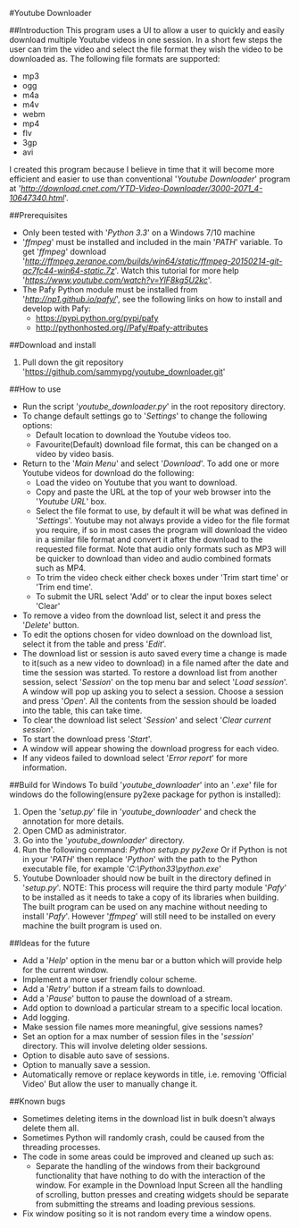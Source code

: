#Youtube Downloader

##Introduction
This program uses a UI to allow a user to quickly and easily download multiple Youtube videos in one session.
In a short few steps the user can trim the video and select the file format they wish the video to be downloaded as. The following file formats are supported:
  - mp3
  - ogg
  - m4a
  - m4v
  - webm
  - mp4
  - flv
  - 3gp
  - avi
  
I created this program because I believe in time that it will become more efficient and easier to use than conventional '_Youtube Downloader_' program 
at '_http://download.cnet.com/YTD-Video-Downloader/3000-2071_4-10647340.html_'.

##Prerequisites
  - Only been tested with '_Python 3.3_' on a Windows 7/10 machine
  - '_ffmpeg_' must be installed and included in the main '_PATH_' variable. To get '_ffmpeg_' download '_http://ffmpeg.zeranoe.com/builds/win64/static/ffmpeg-20150214-git-ac7fc44-win64-static.7z_'.
     Watch this tutorial for more help '_https://www.youtube.com/watch?v=YlF8kg5U2kc_'.
  - The Pafy Python module must be installed from '_http://np1.github.io/pafy/_', see the following links on how to install and develop with Pafy:
    - https://pypi.python.org/pypi/pafy
    - http://pythonhosted.org//Pafy/#pafy-attributes
    
##Download and install
  1. Pull down the git repository 'https://github.com/sammypg/youtube_downloader.git'
  
##How to use
  - Run the script '_youtube_downloader.py_' in the root repository directory.
  - To change default settings go to '_Settings_' to change the following options:
       - Default location to download the Youtube videos too.
       - Favourite(Default) download file format, this can be changed on a video by video basis.
  - Return to the '_Main Menu_' and select '_Download_'. To add one or more Youtube videos for download do the following:
      - Load the video on Youtube that you want to download.
      - Copy and paste the URL at the top of your web browser into the '_Youtube URL_' box.
      - Select the file format to use, by default it will be what was defined in '_Settings_'. Youtube may not always provide a video for the file format you require, if so in most cases
        the program will download the video in a similar file format and convert it after the download to the requested file format. Note that audio only formats
        such as MP3 will be quicker to download than video and audio combined formats such as MP4.
      - To trim the video check either check boxes under 'Trim start time' or 'Trim end time'.
      - To submit the URL select 'Add' or to clear the input boxes select 'Clear'
  - To remove a video from the download list, select it and press the '_Delete_' button.
  - To edit the options chosen for video download on the download list, select it from the table and press '_Edit_'.
  - The download list or session is auto saved every time a change is made to it(such as a new video to download) in a file named after the date and time the session was started.
    To restore a download list from another session, select '_Session_' on the top menu bar and select '_Load session_'. A window will pop up asking
    you to select a session. Choose a session and press '_Open_'. All the contents from the session should be loaded into the table, this can take time.
  - To clear the download list select '_Session_' and select '_Clear current session_'.
  - To start the download press '_Start_'.
  - A window will appear showing the download progress for each video.
  - If any videos failed to download select '_Error report_' for more information.
  
##Build for Windows
To build '_youtube_downloader_' into an '_.exe_' file for windows do the following(ensure py2exe
package for python is installed):
  1. Open the '_setup.py_' file in '_youtube_downloader_' and check the annotation for more details.
  2. Open CMD as administrator.
  3. Go into the '_youtube_downloader_' directory.
  4. Run the following command:
         _Python setup.py py2exe_
     Or if Python is not in your '_PATH_' then replace '_Python_' with the path to the Python
     executable file, for example '_C:\Python33\python.exe_'
  5. Youtube Downloader should now be built in the directory defined in '_setup.py_'.
NOTE: This process will require the third party module '_Pafy_' to be installed as it needs to take a copy of its libraries when building. The built program can be used on any machine without needing to
install '_Pafy_'. However '_ffmpeg_' will still need to be installed on every machine the built program is used on.

##Ideas for the future
  - Add a '_Help_' option in the menu bar or a button which will provide help for the current window.
  - Implement a more user friendly colour scheme.
  - Add a '_Retry_' button if a stream fails to download.
  - Add a '_Pause_' button to pause the download of a stream.
  - Add option to download a particular stream to a specific local location.
  - Add logging.
  - Make session file names more meaningful, give sessions names?
  - Set an option for a max number of session files in the '_session_' directory. This will involve deleting older sessions.
  - Option to disable auto save of sessions.
  - Option to manually save a session.
  - Automatically remove or replace keywords in title, i.e. removing 'Official Video' But allow the user to manually change it.
  
##Known bugs
  - Sometimes deleting items in the download list in bulk doesn't always delete them all.
  - Sometimes Python will randomly crash, could be caused from the threading processes.
  - The code in some areas could be improved and cleaned up such as:
      - Separate the handling of the windows from their background functionality that have nothing to do with the interaction of the window.
        For example in the Download Input Screen all the handling of scrolling, button presses and creating widgets should be separate from submitting
        the streams and loading previous sessions.
  - Fix window positing so it is not random every time a window opens.
       